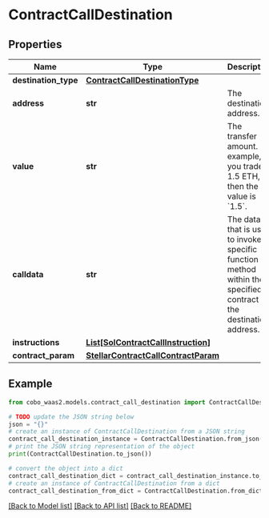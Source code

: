 # ContractCallDestination


## Properties

Name | Type | Description | Notes
------------ | ------------- | ------------- | -------------
**destination_type** | [**ContractCallDestinationType**](ContractCallDestinationType.md) |  | 
**address** | **str** | The destination address. | 
**value** | **str** | The transfer amount. For example, if you trade 1.5 ETH, then the value is &#x60;1.5&#x60;.  | [optional] 
**calldata** | **str** | The data that is used to invoke a specific function or method within the specified contract at the destination address.  | 
**instructions** | [**List[SolContractCallInstruction]**](SolContractCallInstruction.md) |  | 
**contract_param** | [**StellarContractCallContractParam**](StellarContractCallContractParam.md) |  | 

## Example

```python
from cobo_waas2.models.contract_call_destination import ContractCallDestination

# TODO update the JSON string below
json = "{}"
# create an instance of ContractCallDestination from a JSON string
contract_call_destination_instance = ContractCallDestination.from_json(json)
# print the JSON string representation of the object
print(ContractCallDestination.to_json())

# convert the object into a dict
contract_call_destination_dict = contract_call_destination_instance.to_dict()
# create an instance of ContractCallDestination from a dict
contract_call_destination_from_dict = ContractCallDestination.from_dict(contract_call_destination_dict)
```
[[Back to Model list]](../README.md#documentation-for-models) [[Back to API list]](../README.md#documentation-for-api-endpoints) [[Back to README]](../README.md)


